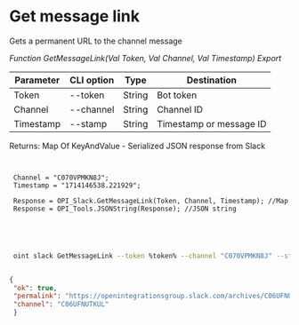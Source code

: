 ﻿---
sidebar_position: 6
---

# Get message link
 Gets a permanent URL to the channel message


*Function GetMessageLink(Val Token, Val Channel, Val Timestamp) Export*

 | Parameter | CLI option | Type | Destination |
 |-|-|-|-|
 | Token | --token | String | Bot token |
 | Channel | --channel | String | Channel ID |
 | Timestamp | --stamp | String | Timestamp or message ID |

 
 Returns: Map Of KeyAndValue - Serialized JSON response from Slack

```bsl title="Code example"
	
 
 Channel = "C070VPMKN8J";
 Timestamp = "1714146538.221929";
 
 Response = OPI_Slack.GetMessageLink(Token, Channel, Timestamp); //Map
 Response = OPI_Tools.JSONString(Response); //JSON string
 
 
	
```

```sh title="CLI command example"
 
 oint slack GetMessageLink --token %token% --channel "C070VPMKN8J" --stamp "1714146538.221929"


```


```json title="Result"

{
 "ok": true,
 "permalink": "https://openintegrationsgroup.slack.com/archives/C06UFNUTKUL/p1714146538221929",
 "channel": "C06UFNUTKUL"
 }

```

